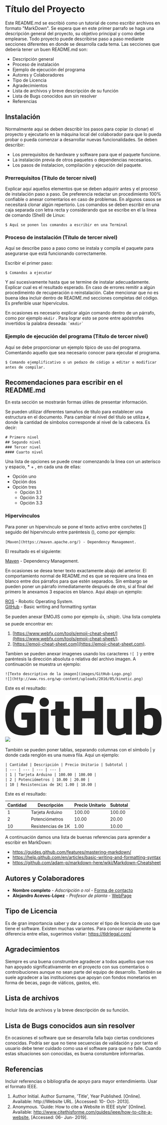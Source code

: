 # Título del Proyecto

Este README.md se escribió como un tutorial de como escribir archivos en formato "MarkDown". Se espera que en este primer parrafo se haga una descripción general del proyecto, su objetivo principal y como debe emplearse. Todo proyecto puede describirse paso a paso mediante secciones diferentes en donde se desarrolla cada tema. Las secciones que debería tener un buen README.md son:

* Descripción general
* Proceso de instalación
* Ejemplo de ejecución del programa
* Autores y Colaboradores
* Tipo de Licencia
* Agradecimientos
* Lista de archivos y breve descripción de su función
* Lista de Bugs conocidos aun sin resolver
* Referencias 

## Instalación

Normalmente aqui se deben describir los pasos para copiar (o clonar) el proyecto y ejecutarlo en la máquina local del colaborador para que lo pueda probar o pueda comenzar a desarrollar nuevas funcionalidades. Se deben describir:
* Los prerequisitos de hardware y software para que el paquete funcione. 
* La instalación previa de otros paquetes o dependencias necesarios.
* Los pasos de instalacion, compilación y ejecución del paquete. 

### Prerrequisitos  (Título de tercer nivel) 

Explicar aquí aquellos elementos que se deben adquirir antes y el proceso de instalación paso a paso. De preferencia redactar un procedimiento 100% confiable o anexar comentarios en caso de problemas. En algunos casos se necesitará clonar algún repertorio. Los comandos se deben escribir en una caja separada con letra recta y considerando que se escribe en el la linea de comando (Shell) de Linux:

```
$ Aquí se ponen los comandos a escribir en una Terminal
```

### Proceso de instalación  (Título de tercer nivel)

Aquí se describe paso a paso como se instala y compila el paquete para asegurarse que está funcionando correctamente. 

Escribir el primer paso: 

```
$ Comandos a ejecutar
```

Y así sucesivamente hasta que se termine de instalar adecuadamente. Explicar cual es el resultado esperado. En caso de errores remitir a algún procedimeinto de recuperación o reinstalación. Cabe mencionar que no es buena idea incluir dentro de README.md secciones completas del código. Es preferible usar hipervículos. 

En ocasiones es necesario explicar algún comando dentro de un párrafo, como por ejemplo `mkdir` . Para lograr esto se pone entre apóstrofes invertidos la palabra deseada:
``` `mkdir` ```


### Ejemplo de ejecución del programa  (Título de tercer nivel)

Aquí se debe proporcionar un ejemplo típico de uso del programa. Comentando aquello que sea necesario conocer para ejecutar el programa.

```
$ Comando ejemplificativo o un pedazo de código a editar o modificar antes de compilar.
```

## Recomendaciones para escribir en el README.md

En esta sección se mostrarán formas útiles de presentar información.

Se pueden utilizar diferentes tamaños de título para establecer una estructura en el documento. Para cambiar el nivel del título se utiliza `#`, donde la cantidad de símbolos corresponde al nivel de la cabecera. Es decir:

```
# Primero nivel
## Segundo nivel
### Tercer nivel
#### Cuarto nivel
```

Una lista de opciones se puede crear comenzando la linea con un asterisco y espacio, * + <space>, en cada una de ellas:
* Opción uno
* Opción dos
* Opción tres
  - Opción 3.1
  - Opción 3.2
  - Opción 3.3

### Hipervínculos

Para poner un hipervínculo se pone el texto activo entre corchetes [] seguido del hipervínculo entre paréntesis (), como por ejemplo:

``` [Maven](https://maven.apache.org/) - Dependency Management. ```

El resultado es el siguiente:

[Maven](https://maven.apache.org/) - Dependency Management.

En ocasiones se desea tener texto exactamente abajo del anterior. El comportamiento normal de README.md es que se requiere una linea en blanco entre dos párrafos para que estén separados. Sin embargo se pueden poner un párrafo inmediatamente después de otro, si al final del primero le anexamos 3 espacios en blanco. Aqui abajo un ejemplo:

[ROS](http://ros.org) - Robotic Operating System.   
[GitHub](https://help.github.com/en/articles/basic-writing-and-formatting-syntax) - Basic writing and formatting syntax

Se pueden anexar EMOJIS como por ejemplo :+1:, :shipit:.  Una lista completa se puede encontrar en:
1. [https://www.webfx.com/tools/emoji-cheat-sheet/](https://www.webfx.com/tools/emoji-cheat-sheet/).  
2. [https://emoji-cheat-sheet.com](https://emoji-cheat-sheet.com).


Tambien se pueden anexar imagenes usando los caracteres `![ ]` y entre paréntesis la dirección absoluta o relativa del archivo imagen. A continuación se muestra un ejemplo: 

```
![Texto descriptivo de la imagen](images/GitHub-Logo.png)
![](http://www.ros.org/wp-content/uploads/2016/05/kinetic.png)
```
Este es el resultado:

![Texto descriptivo de la imagen](images/GitHub-Logo.png)
![](http://www.ros.org/wp-content/uploads/2016/05/kinetic.png)

También se pueden poner tablas, separando columnas con el símbolo | y donde cada renglón es una nueva fila. Aqui un ejemplo:

```
| Cantidad | Descripción | Precio Unitario | Subtotal |
| --- | --- | --- | --- |
| 1 | Tarjeta Arduino | 100.00 | 100.00 |
| 2 | Potenciómetros | 10.00 | 20.00 |
| 10 | Resistencias de 1K| 1.00 | 10.00 |
```
Este es el resultado:

| Cantidad | Descripción | Precio Unitario | Subtotal |
| --- | --- | --- | --- |
| 1 | Tarjeta Arduino | 100.00 | 100.00 |
| 2 | Potenciómetros | 10.00 | 20.00 |
| 10 | Resistencias de 1K| 1.00 | 10.00 |

A continuación damos una lista de buenas referencias para aprender a escribir en MarkDown:
* https://guides.github.com/features/mastering-markdown/
* https://help.github.com/en/articles/basic-writing-and-formatting-syntax 
* https://github.com/adam-p/markdown-here/wiki/Markdown-Cheatsheet

## Autores y Colaboradores

* **Nombre completo** - *Adscripción o rol* - [Forma de contacto](http://homepage.cem.itesm.mx/aaceves) 
* **Alejandro Aceves-López** - *Profesor de planta* - [WebPage](http://homepage.cem.itesm.mx/aaceves) 


## Tipo de Licencia

Es de gran importancia saber y dar a conocer el tipo de licencia de uso que tiene el software. Existen muchas variantes. Para conocer rápidamente la diferencia entre ellas, sugerimos visitar:  https://tldrlegal.com/ 

## Agradecimientos

Siempre es una buena construmbre agradecer a todos aquellos que nos han apoyado significativamente en el proyecto con sus comentarios o controibuciones aunque no sean parte del equipo de desarrollo. También se suele agradecer a las instituciones que apoyan con fondos monetarios en forma de becas, pago de viáticos, gastos, etc.

## Lista de archivos

Incluir lista de archivos y la breve descripción de su función.

## Lista de Bugs conocidos aun sin resolver

En ocasiones el software que se desarrolla falla bajo ciertas condiciones conocidas. Podría ser que no tiene secuencias de validación y por tanto el usuario debe tener cuidado como usa el software para que no falle. Cuando estas situaciones son conocidas, es buena constumbre informarlas.

## Referencias 

Incluir referencias o bibliografia de apoyo para mayor entendimiento. Usar el formato IEEE.

1. Author Initial.  Author Surname, 'Title', Year Published. [Online]. Available: http://Website URL. [Accessed: 10- Oct- 2013].
2. Anonymous. 'Guide: How to cite a Website in IEEE style' [Online]. Available: http://www.citethisforme.com/guides/ieee/how-to-cite-a-website, [Accessed: 06- Jun- 2019].
